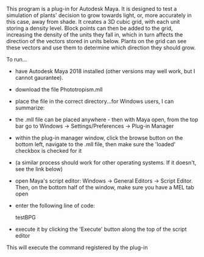 
This program is a plug-in for Autodesk Maya.  It is designed to test a simulation of plants' decision to grow towards light, or, more accurately in this case, 
away from shade.  It creates a 3D cubic grid, with each unit storing a density level.  Block points can then be added to the grid, increasing the density of the 
units they fall in, which in turn affects the direction of the vectors stored in units below.  Plants on the grid can see these vectors and use them to determine
which direction they should grow.

To run...

  - have Autodesk Maya 2018 installed (other versions may well work, but I cannot gaurantee).

  - download the file Phototropism.mll

  - place the file in the correct directory...for Windows users, I can summarize:

  - the .mll file can be placed anywhere - then with Maya open, from the top bar go to Windows -> Settings/Preferences -> Plug-in Manager
  - within the plug-in manager window, click the browse button on the bottom left, navigate to the .mll file, then make sure the 'loaded' checkbox is checked for it
  - (a similar process should work for other operating systems. If it doesn't, see the link below)
  - open Maya's script editor: Windows -> General Editors -> Script Editor. Then, on the bottom half of the window, make sure you have a MEL tab open

  - enter the following line of code:

    testBPG
  
  - execute it by clicking the 'Execute' button along the top of the script editor

This will execute the command registered by the plug-in

